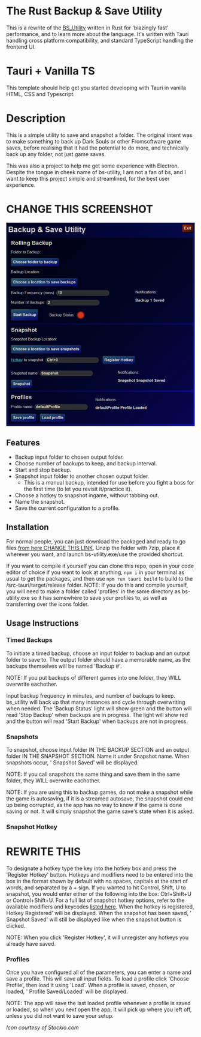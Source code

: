 # The Rust Backup & Save Utility
This is a rewrite of the [BS_Utility](https://github.com/aodh66/bs_utility) written in Rust for 'blazingly fast' performance, and to learn more about the language. It's written with Tauri handling cross platform compatibility, and standard TypeScript handling the frontend UI.

# Tauri + Vanilla TS

This template should help get you started developing with Tauri in vanilla HTML, CSS and Typescript.

# Description
This is a simple utility to save and snapshot a folder. The original intent was to make something to back up Dark Souls or other Fromsoftware game saves, before realising that it had the potential to do more, and technically back up any folder, not just game saves.

This was also a project to help me get some experience with Electron. Despite the tongue in cheek name of bs-utility, I am not a fan of bs, and I want to keep this project simple and streamlined, for the best user experience.

# CHANGE THIS SCREENSHOT
![alt text](https://github.com/aodh66/bs-utility/blob/main/images/bs-utility.png?raw=true)

## Features
- Backup input folder to chosen output folder.
- Choose number of backups to keep, and backup interval.
- Start and stop backup.
- Snapshot input folder to another chosen output folder.
  - This is a manual backup, intended for use before you fight a boss for the first time (to let you revisit it/practice it). 
- Choose a hotkey to snapshot ingame, without tabbing out.
- Name the snapshot.
- Save the current configuration to a profile.

## Installation
 For normal people, you can just download the packaged and ready to go files [from here CHANGE THIS LINK](). Unzip the folder with 7zip, place it wherever you want, and launch bs-utility.exe/use the provided shortcut.

If you want to compile it yourself you can clone this repo, open in your code editor of choice if you want to look at anything, `npm i` in your terminal as usual to get the packages, and then use `npm run tauri build` to build to the /src-tauri/target/release folder. NOTE: If you do this and compile yourself, you will need to make a folder called 'profiles' in the same directory as bs-utility.exe so it has somewhere to save your profiles to, as well as transferring over the icons folder.

## Usage Instructions
### Timed Backups
To initiate a timed backup, choose an input folder to backup and an output folder to save to. The output folder should have a memorable name, as the backups themselves will be named 'Backup #'.

NOTE: If you put backups of different games into one folder, they WILL overwrite eachother.

Input backup frequency in minutes, and number of backups to keep. bs_utility will back up that many instances and cycle through overwriting when needed. The 'Backup Status' light will show green and the button will read 'Stop Backup' when backups are in progress. The light will show red and the button will read 'Start Backup' when backups are not in progress.

### Snapshots
To snapshot, choose input folder IN THE BACKUP SECTION and an output folder IN THE SNAPSHOT SECTION. Name it under Snapshot name. When snapshots occur, '<snapshot name> Snapshot Saved' will be displayed.

NOTE: If you call snapshots the same thing and save them in the same folder, they WILL overwrite eachother.

NOTE: If you are using this to backup games, do not make a snapshot while the game is autosaving, if it is a streamed autosave, the snapshot could end up being corrupted, as the app has no way to know if the game is done saving or not. It will simply snapshot the game save's state when it is asked.

### Snapshot Hotkey
# REWRITE THIS
To designate a hotkey type the key into the hotkey box and press the 'Register Hotkey' button. Hotkeys and modifiers need to be entered into the box in the format shown by default with no spaces, capitals at the start of words, and separated by a + sign. If you wanted to hit Control, Shift, U to snapshot, you would enter either of the following into the box: Ctrl+Shift+U or Control+Shift+U. For a full list of snapshot hotkey options, refer to the available modifiers and keycodes [listed here](https://www.electronjs.org/docs/latest/api/accelerator). When the hotkey is registered, <snapshot name> Hotkey Registered' will be displayed. When the snapshot has been saved, '<snapshot name> Snapshot Saved' will still be displayed like when the snapshot button is clicked.

NOTE: When you click 'Register Hotkey', it will unregister any hotkeys you already have saved.

### Profiles
Once you have configured all of the parameters, you can enter a name and save a profile. This will save all input fields. To load a profile click 'Choose Profile', then load it using 'Load'. When a profile is saved, chosen, or loaded, '<profile name> Profile Saved/Loaded' will be displayed.

NOTE: The app will save the last loaded profile whenever a profile is saved or loaded, so when you next open the app, it will pick up where you left off, unless you did not want to save your setup.

*Icon courtesy of Stockio.com*

